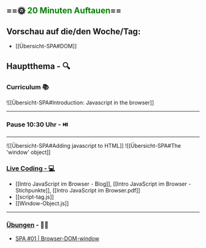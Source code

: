## ==🌞 <font style="color:green">20 Minuten Auftauen</font>==

## Vorschau auf die/den Woche/Tag:

- [[Übersicht-SPA#DOM]]

## Hauptthema - 🔍

### Curriculum 📚

![[Übersicht-SPA#Introduction: Javascript in the browser]]

---

### Pause 10:30 Uhr - ⏯️

---

![[Übersicht-SPA#Adding javascript to HTML]]
![[Übersicht-SPA#The 'window' object]]


### [Live Coding -  💻](https://github.com/FBW-WD-22-D07/Single-Page-Application-SPA/tree/main)

-   [[Intro JavaScript im Browser - Blog]], [[Intro JavaScript im Browser - Stichpunkte]], [[Intro JavaScript im Browser.pdf]]
-   [[script-tag.js]]
-   [[Window-Object.js]]

---

### [Übungen](https://classroom.github.com/classrooms/113973596-fbw-wd-22-d07-ubungsaufgaben) - 🏋️‍♂️

-   [SPA #01 | Browser-DOM-window](https://github.com/DigitalCareerInstitute/Browser-DOM-window/tree/main)